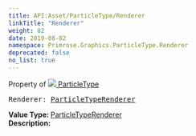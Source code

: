```yaml
---
title: API:Asset/ParticleType/Renderer
linkTitle: "Renderer"
weight: 82
date: 2019-08-02
namespace: Primrose.Graphics.ParticleType.Renderer
deprecated: false
no_list: true
---
```

Property of <a href="/docs/api-reference/Class/ParticleType"><img src="/icons/silk/default.png"/>&nbsp;ParticleType</a>
<pre class="method-declaration">
Renderer: <a class="type" href="/docs/api-reference/Misc/ParticleTypeRenderer">ParticleTypeRenderer</a></pre>
<b>Value Type: </b>
<a class="type" href="/docs/api-reference/Misc/ParticleTypeRenderer">ParticleTypeRenderer</a>
<br/>
<b>Description: </b>